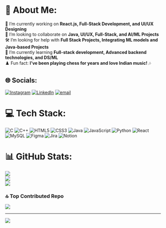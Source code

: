# 💫 About Me:
🔭 I’m currently working on **React.js, Full-Stack Development, and UI/UX Designing**  <br>🤝 I’m looking to collaborate on **Java, UI/UX, Full-Stack, and AI/ML Projects**  <br>🛠️ I’m looking for help with **Full Stack Projects, Integrating ML models and Java-based Projects**  <br>🌱 I’m currently learning **Full-stack development, Advanced backend technologies, and DS/ML**  <br>♟️ Fun fact: **I’ve been playing chess for years and love Indian music!** 🎶


## 🌐 Socials:
[![Instagram](https://img.shields.io/badge/Instagram-%23E4405F.svg?logo=Instagram&logoColor=white)](https://instagram.com/swayamprakashpatro) [![LinkedIn](https://img.shields.io/badge/LinkedIn-%230077B5.svg?logo=linkedin&logoColor=white)](https://linkedin.com/in/swayamprakashpatro) [![email](https://img.shields.io/badge/Email-D14836?logo=gmail&logoColor=white)](mailto:swayamprakashpatro@gmail.com) 

# 💻 Tech Stack:
![C](https://img.shields.io/badge/c-%2300599C.svg?style=for-the-badge&logo=c&logoColor=white) ![C++](https://img.shields.io/badge/c++-%2300599C.svg?style=for-the-badge&logo=c%2B%2B&logoColor=white) ![HTML5](https://img.shields.io/badge/html5-%23E34F26.svg?style=for-the-badge&logo=html5&logoColor=white) ![CSS3](https://img.shields.io/badge/css3-%231572B6.svg?style=for-the-badge&logo=css3&logoColor=white) ![Java](https://img.shields.io/badge/java-%23ED8B00.svg?style=for-the-badge&logo=openjdk&logoColor=white) ![JavaScript](https://img.shields.io/badge/javascript-%23323330.svg?style=for-the-badge&logo=javascript&logoColor=%23F7DF1E) ![Python](https://img.shields.io/badge/python-3670A0?style=for-the-badge&logo=python&logoColor=ffdd54) ![React](https://img.shields.io/badge/react-%2320232a.svg?style=for-the-badge&logo=react&logoColor=%2361DAFB) ![MySQL](https://img.shields.io/badge/mysql-4479A1.svg?style=for-the-badge&logo=mysql&logoColor=white) ![Figma](https://img.shields.io/badge/figma-%23F24E1E.svg?style=for-the-badge&logo=figma&logoColor=white) ![Jira](https://img.shields.io/badge/jira-%230A0FFF.svg?style=for-the-badge&logo=jira&logoColor=white) ![Notion](https://img.shields.io/badge/Notion-%23000000.svg?style=for-the-badge&logo=notion&logoColor=white)
# 📊 GitHub Stats:
![](https://github-readme-stats.vercel.app/api?username=SwayamprakashPatro&theme=dark&hide_border=true&include_all_commits=true&count_private=true)<br/>
![](https://nirzak-streak-stats.vercel.app/?user=SwayamprakashPatro&theme=dark&hide_border=true)<br/>
![](https://github-readme-stats.vercel.app/api/top-langs/?username=SwayamprakashPatro&theme=dark&hide_border=true&include_all_commits=true&count_private=true&layout=compact)

### 🔝 Top Contributed Repo
![](https://github-contributor-stats.vercel.app/api?username=SwayamprakashPatro&limit=5&theme=dark&combine_all_yearly_contributions=true)

---
[![](https://visitcount.itsvg.in/api?id=SwayamprakashPatro&icon=2&color=0)](https://visitcount.itsvg.in)

<!-- Proudly created with GPRM ( https://gprm.itsvg.in ) -->
